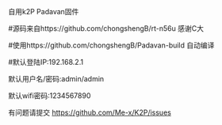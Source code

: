 自用k2P Padavan固件

#源码来自https://github.com/chongshengB/rt-n56u 感谢C大

#使用https://github.com/chongshengB/Padavan-build 自动编译 

#默认登陆IP:192.168.2.1

默认用户名/密码:admin/admin

默认wifi密码:1234567890

有问题请提交 https://github.com/Me-x/K2P/issues
